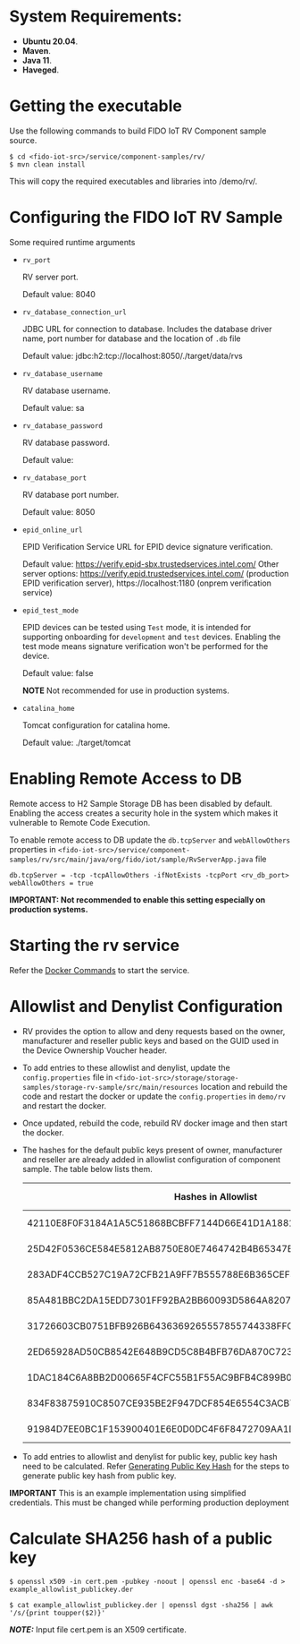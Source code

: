 # System Requirements:

* **Ubuntu 20.04**.
* **Maven**.
* **Java 11**.
* **Haveged**.

# Getting the executable

Use the following commands to build FIDO IoT RV Component sample source.
```
$ cd <fido-iot-src>/service/component-samples/rv/
$ mvn clean install
```

This will copy the required executables and libraries into <fido-iot-src>/demo/rv/.

# Configuring the FIDO IoT RV Sample

Some required runtime arguments

- `rv_port`

  RV server port.

  Default value: 8040

- `rv_database_connection_url`

   JDBC URL for connection to database. Includes the database driver name, port number for database and the location of `.db` file

  Default value: jdbc:h2:tcp://localhost:8050/./target/data/rvs

- `rv_database_username`

  RV database username.

  Default value: sa

- `rv_database_password`

  RV database password.

  Default value: <no-password>

- `rv_database_port`

  RV database port number.

  Default value: 8050

- `epid_online_url`

  EPID Verification Service URL for EPID device signature verification.

  Default value: https://verify.epid-sbx.trustedservices.intel.com/
  Other server options: https://verify.epid.trustedservices.intel.com/ (production EPID verification server), https://localhost:1180 (onprem verification service)

- `epid_test_mode`

   EPID devices can be tested using `Test` mode, it is intended for supporting onboarding for `development` and `test` devices. Enabling the test mode means signature verification won't be performed for the device.

   Default value: false

   **NOTE** Not recommended for use in production systems.

- `catalina_home`

  Tomcat configuration for catalina home.

  Default value: ./target/tomcat

# Enabling Remote Access to DB

Remote access to H2 Sample Storage DB has been disabled by default. Enabling the access creates a security hole in the system which makes it vulnerable to Remote Code Execution.

To enable remote access to DB update the `db.tcpServer` and `webAllowOthers` properties in `<fido-iot-src>/service/component-samples/rv/src/main/java/org/fido/iot/sample/RvServerApp.java` file

```
db.tcpServer = -tcp -tcpAllowOthers -ifNotExists -tcpPort <rv_db_port>
webAllowOthers = true
```

**IMPORTANT: Not recommended to enable this setting especially on production systems.**

# Starting the rv service

Refer the [Docker Commands](../README.md/#docker-commands) to start the service.

# Allowlist and Denylist Configuration

- RV provides the option to allow and deny requests based on the owner, manufacturer and reseller public keys and based on the GUID used in the Device Ownership Voucher
header.
- To add entries to these allowlist and denylist, update the `config.properties` file in `<fido-iot-src>/storage/storage-samples/storage-rv-sample/src/main/resources` location and rebuild the code and restart the docker or update the `config.properties` in `demo/rv` and restart the docker.
- Once updated, rebuild the code, rebuild RV docker image and then start the docker.
- The hashes for the default public keys present of owner, manufacturer and reseller are already added in allowlist configuration of component sample. The table below lists them.

  | Hashes in Allowlist | PRI-FIDOIOT Component |
  | --- | --- |
  | 42110E8F0F3184A1A5C51868BCBFF7144D66E41D1A188103C0264D5DA8BBCF88 | Manufacturer ECDSA 256 |
  | 25D42F0536CE584E5812AB8750E80E7464742B4B65347BEA90AD4BBC71D3FFA6 | Manufacturer ECDSA 384 |
  | 283ADF4CCB527C19A72CFB21A9FF7B555788E6B365CEF3A26C6B876EE0FFE017 | Manufacturer RSA 2048 |
  | 85A481BBC2DA15EDD7301FF92BA2BB60093D5864A8207F9D78A399B32AB4CFF4 | Reseller ECDSA 256 |
  | 31726603CB0751BFB926B6436369265557855744338FFC3307693E0D14D5241D | Reseller ECDSA 384 |
  | 2ED65928AD50CB8542E648B9CD5C8B4BFB76DA870C723B16464F49F5140F7098 | Reseller RSA 2048 |
  | 1DAC184C6A8BB2D00665F4CFC55B1F55AC9BFB4C899B06827C0C1990A1A0F74C | Owner ECDSA 256 |
  | 834F83875910C8507CE935BE2F947DCF854E6554C3ACB79893ACF91220EA5D8B | Owner ECDSA 384 |
  | 91984D7EE0BC1F153900401E6E0D0DC4F6F8472709AA1DAA9256429046C2E367 | Owner RSA 2048 |

- To add entries to allowlist and denylist for public key, public key hash need to be calculated. Refer [Generating Public Key Hash](#calculate-sha256-hash-of-a-public-key) for the steps to generate public key hash from public key.

**IMPORTANT** This is an example implementation using simplified credentials. This must be changed while performing production deployment

# Calculate SHA256 hash of a public key

```
$ openssl x509 -in cert.pem -pubkey -noout | openssl enc -base64 -d > example_allowlist_publickey.der

$ cat example_allowlist_publickey.der | openssl dgst -sha256 | awk '/s/{print toupper($2)}'
```

***NOTE:*** Input file cert.pem is an X509 certificate.